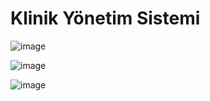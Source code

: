 # Klinik Yönetim Sistemi 

![image](https://github.com/user-attachments/assets/7f454dde-9fb1-4841-a6e3-db9c756488ac)

![image](https://github.com/user-attachments/assets/624714a1-0958-4cdc-a0eb-ffdb87b4a959)

![image](https://github.com/user-attachments/assets/ba7c2f70-cf6f-4f9a-b1e1-466be01eb26e)
